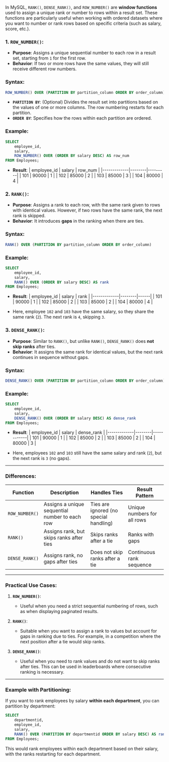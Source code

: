 In MySQL, `RANK()`, `DENSE_RANK()`, and `ROW_NUMBER()` are **window functions** used to assign a unique rank or number to rows within a result set. These functions are particularly useful when working with ordered datasets where you want to number or rank rows based on specific criteria (such as salary, score, etc.).

### 1. **`ROW_NUMBER()`**:
- **Purpose**: Assigns a unique sequential number to each row in a result set, starting from `1` for the first row.
- **Behavior**: If two or more rows have the same values, they will still receive different row numbers.
  
### Syntax:
```sql
ROW_NUMBER() OVER (PARTITION BY partition_column ORDER BY order_column)
```

- **`PARTITION BY`**: (Optional) Divides the result set into partitions based on the values of one or more columns. The row numbering restarts for each partition.
- **`ORDER BY`**: Specifies how the rows within each partition are ordered.

### Example:
```sql
SELECT
    employee_id,
    salary,
    ROW_NUMBER() OVER (ORDER BY salary DESC) AS row_num
FROM Employees;
```

- **Result**:
| employee_id | salary | row_num |
|-------------|--------|---------|
| 101         | 90000  | 1       |
| 102         | 85000  | 2       |
| 103         | 85000  | 3       |
| 104         | 80000  | 4       |

### 2. **`RANK()`**:
- **Purpose**: Assigns a rank to each row, with the same rank given to rows with identical values. However, if two rows have the same rank, the next rank is skipped.
- **Behavior**: It introduces **gaps** in the ranking when there are ties.

### Syntax:
```sql
RANK() OVER (PARTITION BY partition_column ORDER BY order_column)
```

### Example:
```sql
SELECT
    employee_id,
    salary,
    RANK() OVER (ORDER BY salary DESC) AS rank
FROM Employees;
```

- **Result**:
| employee_id | salary | rank |
|-------------|--------|------|
| 101         | 90000  | 1    |
| 102         | 85000  | 2    |
| 103         | 85000  | 2    |
| 104         | 80000  | 4    |

- Here, employee `102` and `103` have the same salary, so they share the same rank (`2`). The next rank is `4`, skipping `3`.

### 3. **`DENSE_RANK()`**:
- **Purpose**: Similar to `RANK()`, but unlike `RANK()`, `DENSE_RANK()` does **not skip ranks** after ties.
- **Behavior**: It assigns the same rank for identical values, but the next rank continues in sequence without gaps.

### Syntax:
```sql
DENSE_RANK() OVER (PARTITION BY partition_column ORDER BY order_column)
```

### Example:
```sql
SELECT
    employee_id,
    salary,
    DENSE_RANK() OVER (ORDER BY salary DESC) AS dense_rank
FROM Employees;
```

- **Result**:
| employee_id | salary | dense_rank |
|-------------|--------|------------|
| 101         | 90000  | 1          |
| 102         | 85000  | 2          |
| 103         | 85000  | 2          |
| 104         | 80000  | 3          |

- Here, employees `102` and `103` still have the same salary and rank (`2`), but the next rank is `3` (no gaps).

---

### Differences:
| Function       | Description                                   | Handles Ties           | Result Pattern        |
|----------------|-----------------------------------------------|------------------------|-----------------------|
| `ROW_NUMBER()` | Assigns a unique sequential number to each row | Ties are ignored (no special handling) | Unique numbers for all rows |
| `RANK()`       | Assigns rank, but skips ranks after ties      | Skips ranks after a tie | Ranks with gaps       |
| `DENSE_RANK()` | Assigns rank, no gaps after ties              | Does not skip ranks after a tie | Continuous rank sequence |

---

### Practical Use Cases:
1. **`ROW_NUMBER()`**:
   - Useful when you need a strict sequential numbering of rows, such as when displaying paginated results.
   
2. **`RANK()`**:
   - Suitable when you want to assign a rank to values but account for gaps in ranking due to ties. For example, in a competition where the next position after a tie would skip ranks.

3. **`DENSE_RANK()`**:
   - Useful when you need to rank values and do not want to skip ranks after ties. This can be used in leaderboards where consecutive ranking is necessary.

---

### Example with Partitioning:
If you want to rank employees by salary **within each department**, you can partition by department:

```sql
SELECT
    departmentid,
    employee_id,
    salary,
    RANK() OVER (PARTITION BY departmentid ORDER BY salary DESC) AS rank
FROM Employees;
```

This would rank employees within each department based on their salary, with the ranks restarting for each department.
